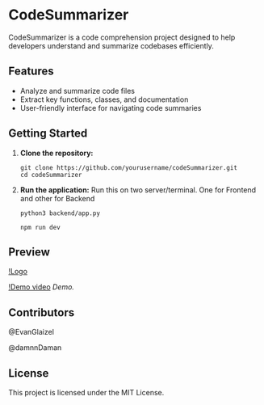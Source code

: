# CodeSummarizer

CodeSummarizer is a code comprehension project designed to help developers understand and summarize codebases efficiently.

## Features

- Analyze and summarize code files
- Extract key functions, classes, and documentation
- User-friendly interface for navigating code summaries

## Getting Started

1. **Clone the repository:**
    ```
    git clone https://github.com/yourusername/codeSummarizer.git
    cd codeSummarizer
    ```

3. **Run the application:**
   Run this on two server/terminal. One for Frontend and other for Backend
    ```
    python3 backend/app.py
    ```
    ```
    npm run dev
    ```

## Preview


[!Logo](images.png)

[!Demo video](20250519-2002-05.3719253.mp4)
*Demo.*

## Contributors

@EvanGlaizel

@damnnDaman

## License

This project is licensed under the MIT License.

